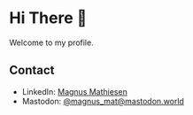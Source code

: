 # Hi There 👋

Welcome to my profile.

## Contact

- LinkedIn: [Magnus Mathiesen](https://www.linkedin.com/in/magnus-mathiesen-it)
- Mastodon: [@magnus_mat@mastodon.world](https://mastodon.world/@magnus_mat)
